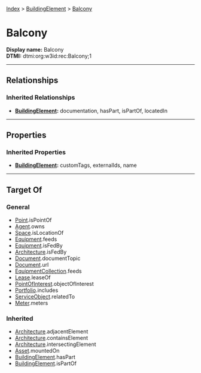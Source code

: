 [Index](../index.md) > [BuildingElement](BuildingElement.md) > [Balcony](#)
# Balcony

**Display name:** Balcony<br />
**DTMI:** dtmi:org:w3id:rec:Balcony;1

---

## Relationships

### Inherited Relationships
* **[BuildingElement](BuildingElement.md):** documentation, hasPart, isPartOf, locatedIn

---

## Properties

### Inherited Properties
* **[BuildingElement](BuildingElement.md):** customTags, externalIds, name

---

## Target Of
### General
* [Point](../Point/Point.md).isPointOf
* [Agent](../Agent/Agent.md).owns
* [Space](../Space/Space.md).isLocationOf
* [Equipment](../Asset/Equipment/Equipment.md).feeds
* [Equipment](../Asset/Equipment/Equipment.md).isFedBy
* [Architecture](../Space/Architecture/Architecture.md).isFedBy
* [Document](../Information/Document/Document.md).documentTopic
* [Document](../Information/Document/Document.md).url
* [EquipmentCollection](../Collection/Equipment-.md).feeds
* [Lease](../Event/Lease.md).leaseOf
* [PointOfInterest](../Information/PointOfInterest.md).objectOfInterest
* [Portfolio](../Collection/Portfolio.md).includes
* [ServiceObject](../Information/ServiceObject/ServiceObject.md).relatedTo
* [Meter](../Asset/Equipment/Meter/Meter.md).meters
### Inherited
* [Architecture](../Space/Architecture/Architecture.md).adjacentElement
* [Architecture](../Space/Architecture/Architecture.md).containsElement
* [Architecture](../Space/Architecture/Architecture.md).intersectingElement
* [Asset](../Asset/Asset.md).mountedOn
* [BuildingElement](BuildingElement.md).hasPart
* [BuildingElement](BuildingElement.md).isPartOf
